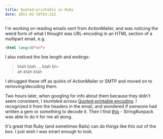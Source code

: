 ```yaml
---
title: Quoted-printable in Ruby
date: 2011-02-10T03:31Z
---
```

I'm working on reading emails sent from ActionMailer, and was noticing the weird form of what I thought was URL-encoding in an HTML section of a multipart email, e.g.

```html
<html lang=3D"en">
```

I also noticed the line length and endings:

> blah blah &#8230; blah bl=  
> ah blah blah

I shrugged these off as quirks of ActionMailer or SMTP and moved on to removing/decoding them.

Two hours later, when googling for info about them because they didn't seem consistent, I stumbled across [Quoted-printable encoding][quoted_printable]. I recognized it from the headers in the email, and wondered if someone had written a gem or something to decode it. Then I find [this][unpack] - String#unpack was able to do it for me all along.

It's great that Ruby (and sometimes Rails) can do things like this out of the box. I just wish I was smart enough to look.

[quoted_printable]: http://en.wikipedia.org/wiki/Quoted-printable
[unpack]: http://rubydoc.info/stdlib/core/1.8.7/String#unpack-instance_method
